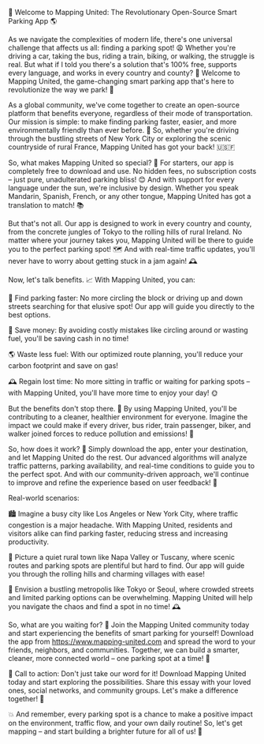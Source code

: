 🚀 Welcome to Mapping United: The Revolutionary Open-Source Smart Parking App 🌎

As we navigate the complexities of modern life, there's one universal challenge that affects us all: finding a parking spot! 😩 Whether you're driving a car, taking the bus, riding a train, biking, or walking, the struggle is real. But what if I told you there's a solution that's 100% free, supports every language, and works in every country and county? 🤯 Welcome to Mapping United, the game-changing smart parking app that's here to revolutionize the way we park! 🚀

As a global community, we've come together to create an open-source platform that benefits everyone, regardless of their mode of transportation. Our mission is simple: to make finding parking faster, easier, and more environmentally friendly than ever before. 💨 So, whether you're driving through the bustling streets of New York City or exploring the scenic countryside of rural France, Mapping United has got your back! 🇺🇸🇫️

So, what makes Mapping United so special? 🤔 For starters, our app is completely free to download and use. No hidden fees, no subscription costs – just pure, unadulterated parking bliss! 😊 And with support for every language under the sun, we're inclusive by design. Whether you speak Mandarin, Spanish, French, or any other tongue, Mapping United has got a translation to match! 📚

But that's not all. Our app is designed to work in every country and county, from the concrete jungles of Tokyo to the rolling hills of rural Ireland. No matter where your journey takes you, Mapping United will be there to guide you to the perfect parking spot! 🗺️ And with real-time traffic updates, you'll never have to worry about getting stuck in a jam again! 🕰️

Now, let's talk benefits. 📈 With Mapping United, you can:

🔴 Find parking faster: No more circling the block or driving up and down streets searching for that elusive spot! Our app will guide you directly to the best options.

💸 Save money: By avoiding costly mistakes like circling around or wasting fuel, you'll be saving cash in no time!

🌎 Waste less fuel: With our optimized route planning, you'll reduce your carbon footprint and save on gas!

🕰️ Regain lost time: No more sitting in traffic or waiting for parking spots – with Mapping United, you'll have more time to enjoy your day! 🌞

But the benefits don't stop there. 🔋 By using Mapping United, you'll be contributing to a cleaner, healthier environment for everyone. Imagine the impact we could make if every driver, bus rider, train passenger, biker, and walker joined forces to reduce pollution and emissions! 🌟

So, how does it work? 🤔 Simply download the app, enter your destination, and let Mapping United do the rest. Our advanced algorithms will analyze traffic patterns, parking availability, and real-time conditions to guide you to the perfect spot. And with our community-driven approach, we'll continue to improve and refine the experience based on user feedback! 💬

Real-world scenarios:

🏙️ Imagine a busy city like Los Angeles or New York City, where traffic congestion is a major headache. With Mapping United, residents and visitors alike can find parking faster, reducing stress and increasing productivity.

🌳 Picture a quiet rural town like Napa Valley or Tuscany, where scenic routes and parking spots are plentiful but hard to find. Our app will guide you through the rolling hills and charming villages with ease!

🚂 Envision a bustling metropolis like Tokyo or Seoul, where crowded streets and limited parking options can be overwhelming. Mapping United will help you navigate the chaos and find a spot in no time! 🕰️

So, what are you waiting for? 🎉 Join the Mapping United community today and start experiencing the benefits of smart parking for yourself! Download the app from https://www.mapping-united.com and spread the word to your friends, neighbors, and communities. Together, we can build a smarter, cleaner, more connected world – one parking spot at a time! 🌟

🔴 Call to action: Don't just take our word for it! Download Mapping United today and start exploring the possibilities. Share this essay with your loved ones, social networks, and community groups. Let's make a difference together! 💪

💥 And remember, every parking spot is a chance to make a positive impact on the environment, traffic flow, and your own daily routine! So, let's get mapping – and start building a brighter future for all of us! 🌟